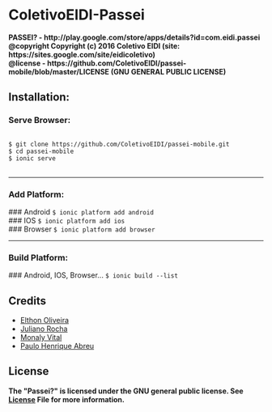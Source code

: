# ColetivoEIDI-Passei
  
 <strong>
  PASSEI? - http://play.google.com/store/apps/details?id=com.eidi.passei<br/>
  @copyright Copyright (c) 2016 Coletivo EIDI (site: https://sites.google.com/site/eidicoletivo) <br/>
  @license - https://github.com/ColetivoEIDI/passei-mobile/blob/master/LICENSE (GNU GENERAL PUBLIC LICENSE)
 </strong>

  <h2>Installation:</h2>
  <h3>Serve Browser:</h3>
<pre>
<code>
$ git clone https://github.com/ColetivoEIDI/passei-mobile.git
$ cd passei-mobile
$ ionic serve
</code>
</pre>
<hr>
<h3>Add Platform:</h3>
### Android
<code>$ ionic platform add android</code><br/>
### IOS
<code>$ ionic platform add ios</code><br/>
### Browser
<code>$ ionic platform add browser</code><br/>
<hr>
<h3>Build Platform:</h3>
### Android, IOS, Browser...
<code>$ ionic build --list</code>

## Credits
<ul>
  <li><a href="https://github.com/el7hon">Elthon Oliveira</a></li>
  <li><a href="https://github.com/Juliano-rb">Juliano Rocha</a></li>
  <li><a href="https://github.com/MonalyVital">Monaly Vital</a></li>
  <li><a href="https://github.com/paulohrodrigues">Paulo Henrique Abreu</a></li>
</ul>

## License
<strong>The "Passei?" is licensed under the GNU general public license. See <a href="https://github.com/ColetivoEIDI/passei-mobile/blob/master/LICENSE">License</a> File for more information.</strong>
